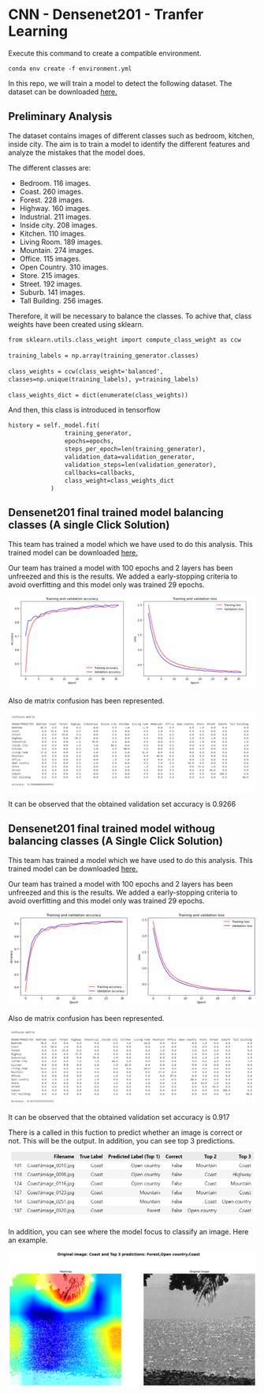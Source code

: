 # CNN - Densenet201 - Tranfer Learning

Execute this command to create a compatible environment.

```
conda env create -f environment.yml
```

In this repo, we will train a model to detect the following dataset.
The dataset can be downloaded [here.](https://drive.google.com/file/d/1JqXu1tSejWrwESAU_V5pYBw3PMdK2-yA/view?usp=sharing "Click here")

## Preliminary Analysis

The dataset contains images of different classes such as bedroom, kitchen, inside city. The aim is to train a model to identify the different features and analyze the mistakes that the model does.

The different classes are:

* Bedroom. 116 images.    
* Coast. 260 images.      
* Forest. 228 images.
* Highway. 160 images.
* Industrial. 211 images.
* Inside city. 208 images.
* Kitchen. 110 images.
* Living Room. 189 images.
* Mountain. 274 images.
* Office. 115 images.
* Open Country. 310 images.
* Store. 215 images. 
* Street. 192 images.
* Suburb. 141 images.
* Tall Building. 256 images.

Therefore, it will be necessary to balance the classes. To achive that, class weights have been created using sklearn.

```
from sklearn.utils.class_weight import compute_class_weight as ccw

training_labels = np.array(training_generator.classes)

class_weights = ccw(class_weight='balanced', classes=np.unique(training_labels), y=training_labels)

class_weights_dict = dict(enumerate(class_weights))

```
And then, this class is introduced in tensorflow

```
history = self._model.fit(
                training_generator,
                epochs=epochs,
                steps_per_epoch=len(training_generator),
                validation_data=validation_generator,
                validation_steps=len(validation_generator),
                callbacks=callbacks,
                class_weight=class_weights_dict
            )

```

## Densenet201 final trained model balancing classes (A single Click Solution)

This team has trained a model which we have used to do this analysis. This trained model can be downloaded [here. ](https://drive.google.com/drive/folders/1l2wQRxbgRWG4KLZTtrDErUU6QIUrvj6x?usp=sharing "Click here")

Our team has trained a model with 100 epochs and 2 layers has been unfreezed and this is the results. We added a early-stopping criteria to avoid overfitting and this model only was trained 29 epochs.

![alt text](Image/output1.png "Results")

Also de matrix confusion has been represented.

![alt text](Image/cm1.png "Results")

It can be observed that the obtained validation set accuracy is 0.9266



## Densenet201 final trained model withoug balancing classes (A Single Click Solution)

This team has trained a model which we have used to do this analysis. This trained model can be downloaded [here. ](https://drive.google.com/drive/folders/1Km1B9xPj4ra8YBGugduULftw7rYzmVIZ?usp=sharing "Click here")

Our team has trained a model with 100 epochs and 2 layers has been unfreezed and this is the results. We added a early-stopping criteria to avoid overfitting and this model only was trained 29 epochs.

![alt text](Image/output.png "Results")

Also de matrix confusion has been represented.

![alt text](Image/cm.png "Results")

It can be observed that the obtained validation set accuracy is 0.917

There is a called in this fuction to predict whether an image is correct or not. This will be the output. In addition, you can see top 3 predictions.

![alt text](Image/tabla_im.png "Results")

In addition, you can see where the model focus to classify an image. Here an example.

![alt text](Image/image1.png "Results")


